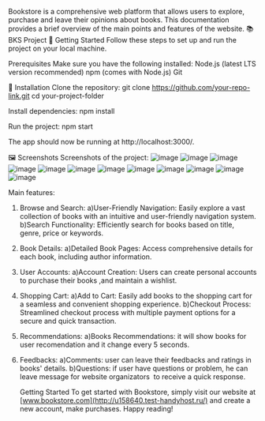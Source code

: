 Bookstore is a comprehensive web platform that allows users to explore, purchase and leave their opinions about books. This documentation provides a brief overview of the main points and features of the website.
📚 BKS Project
🚀 Getting Started
Follow these steps to set up and run the project on your local machine.

Prerequisites
Make sure you have the following installed:
Node.js (latest LTS version recommended)
npm (comes with Node.js)
Git

🔧 Installation
Clone the repository:
git clone https://github.com/your-repo-link.git
cd your-project-folder

Install dependencies:
npm install

Run the project:
npm start

The app should now be running at http://localhost:3000/.

🖼️ Screenshots
Screenshots of the project:
![image](https://github.com/user-attachments/assets/0e67b2fa-8fb2-49cd-b533-ddcaa1cd6193)
![image](https://github.com/user-attachments/assets/59027754-5dec-4283-8943-815f4f605fb0)
![image](https://github.com/user-attachments/assets/f0a1c4a5-9e99-4b42-93fb-055002fa417e)
![image](https://github.com/user-attachments/assets/44d62e12-d551-4833-b7a2-fc9299b66e71)
![image](https://github.com/user-attachments/assets/70b60d89-8e06-4a7c-8e22-71586cc798be)
![image](https://github.com/user-attachments/assets/a893e266-cac3-43e8-837c-6d5bf380d4c4)
![image](https://github.com/user-attachments/assets/c69b792f-7023-4851-a03d-311a1b2145bd)
![image](https://github.com/user-attachments/assets/a003b8df-5d47-43be-81c9-a917471bec69)
![image](https://github.com/user-attachments/assets/aecbfd26-9f19-43a7-8ceb-43eb96c81b9b)
![image](https://github.com/user-attachments/assets/15d177f8-2754-43d3-b948-7f44021be190)
![image](https://github.com/user-attachments/assets/8fd51071-e483-4948-9e2d-a86fb1e5dffe)
![image](https://github.com/user-attachments/assets/b49b6feb-0d01-46f3-b304-00accf27cc78)




Main features:
1. Browse and Search:                                                                                                                                                                                            a)User-Friendly Navigation: Easily explore a vast collection of books with an intuitive and user-friendly navigation system.                                                                                    b)Search Functionality: Efficiently search for books based on title,  genre, price or keywords.
2. Book Details:                                                                                                                                                                                                 a)Detailed Book Pages: Access comprehensive details for each book, including author information.
3. User Accounts:                                                                                                                                                                                                a)Account Creation: Users can create personal accounts to purchase their books ,and maintain a wishlist.    
4. Shopping Cart:                                                                                                                                                                                                a)Add to Cart: Easily add books to the shopping cart for a seamless and convenient shopping experience.                                                                                                         b)Checkout Process: Streamlined checkout process with multiple payment options for a secure and quick transaction.
5. Recommendations:                                                                                                                                                                                              a)Books Recommendations: it will show books for user recomendation and it change every 5 seconds.
6. Feedbacks:                                                                                                                                                                                                    a)Comments: user can leave their feedbacks and ratings in books' details.                                                                                                                                       b)Questions: if user have questions or problem, he can leave message for website organizators  to receive a quick response.

    Getting Started
To get started with Bookstore, simply visit our website at [www.bookstore.com](http://u158640.test-handyhost.ru/) and create a new account, make purchases. Happy reading!
